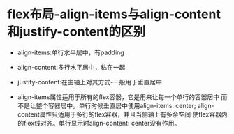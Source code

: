 # flex布局-align-items与align-content和justify-content的区别 #

- align-items:单行水平居中，有padding
- align-content:多行水平居中，粘在一起
- justify-content:在主轴上对其方式-一般用于垂直居中

- align-items属性适用于所有的flex容器，它是用来让每一个单行的容器居中
而不是让整个容器居中。单行时候垂直居中使用align-items: center;
align-content属性只适用于多行的flex容器，并且当侧轴上有多余空间
使flex容器内的flex线对齐。单行显示时align-content: center没有作用。
